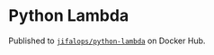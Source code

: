 # Python Lambda

Published to [`jifalops/python-lambda`](https://hub.docker.com/repository/docker/jifalops/python-lambda) on Docker Hub.
